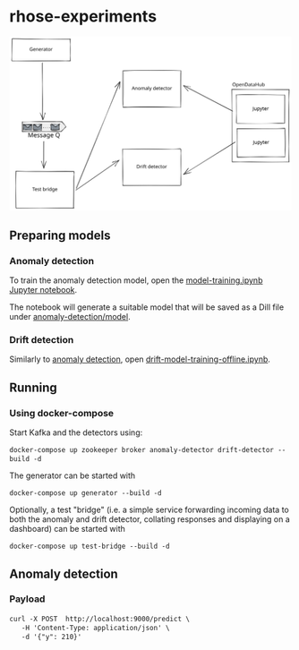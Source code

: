 # rhose-experiments

![](docs/architecture.svg)


## Preparing models

### Anomaly detection

To train the anomaly detection model, open the [model-training.ipynb Jupyter notebook](/anomaly-detection/model-training.ipynb).

The notebook will generate a suitable model that will be saved as a Dill file under [anomaly-detection/model](anomaly-detection/model/).

### Drift detection

Similarly to [anomaly detection](#anomaly-detection), open [drift-model-training-offline.ipynb](/drift-detector/drift-model-training-offline.ipynb).

## Running

### Using docker-compose

Start Kafka and the detectors using:

```shell
docker-compose up zookeeper broker anomaly-detector drift-detector --build -d
```

The generator can be started with

```shell
docker-compose up generator --build -d
```

Optionally, a test "bridge" (i.e. a simple service forwarding incoming data to both the anomaly and drift detector, collating responses and displaying on a dashboard) can be started with

```shell
docker-compose up test-bridge --build -d
```


## Anomaly detection

### Payload
```
curl -X POST  http://localhost:9000/predict \
   -H 'Content-Type: application/json' \
   -d '{"y": 210}'
```